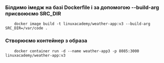 ### Білдимо імедж на базі Dockerfile і за допомогою --build-arg присвоюємо SRC_DIR
```
    docker image build -t linuxacademy/weather-app:v3 --build-arg SRC_DIR=/var/code .
```

### Створюємо контейнер з образа
```
    docker container run -d --name weather-app3 -p 8085:3000 linuxacademy/weather-app:v3
```